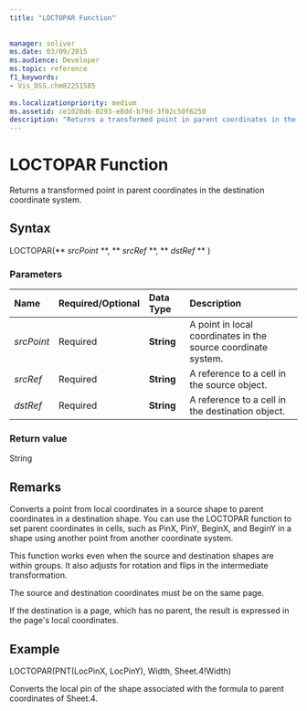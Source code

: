 ```yaml
---
title: "LOCTOPAR Function"
 
 
manager: soliver
ms.date: 03/09/2015
ms.audience: Developer
ms.topic: reference
f1_keywords:
- Vis_DSS.chm82251585
 
ms.localizationpriority: medium
ms.assetid: ce1028d6-0293-e8dd-b79d-3f02c50f6250
description: "Returns a transformed point in parent coordinates in the destination coordinate system."
---
```


# LOCTOPAR Function

Returns a transformed point in parent coordinates in the destination coordinate system.
  
## Syntax

LOCTOPAR(** *srcPoint* **, ** *srcRef* **, ** *dstRef* ** ) 
  
### Parameters

|**Name**|**Required/Optional**|**Data Type**|**Description**|
|:-----|:-----|:-----|:-----|
| _srcPoint_ <br/> |Required  <br/> |**String** <br/> | A point in local coordinates in the source coordinate system. |
| _srcRef_ <br/> |Required  <br/> |**String** <br/> | A reference to a cell in the source object. |
| _dstRef_ <br/> |Required  <br/> |**String** <br/> | A reference to a cell in the destination object. |
   
### Return value

String
  
## Remarks

Converts a point from local coordinates in a source shape to parent coordinates in a destination shape. You can use the LOCTOPAR function to set parent coordinates in cells, such as PinX, PinY, BeginX, and BeginY in a shape using another point from another coordinate system. 
  
This function works even when the source and destination shapes are within groups. It also adjusts for rotation and flips in the intermediate transformation. 
  
The source and destination coordinates must be on the same page. 
  
If the destination is a page, which has no parent, the result is expressed in the page's local coordinates. 
  
## Example

LOCTOPAR(PNT(LocPinX, LocPinY), Width, Sheet.4!Width) 
  
Converts the local pin of the shape associated with the formula to parent coordinates of Sheet.4. 
  

